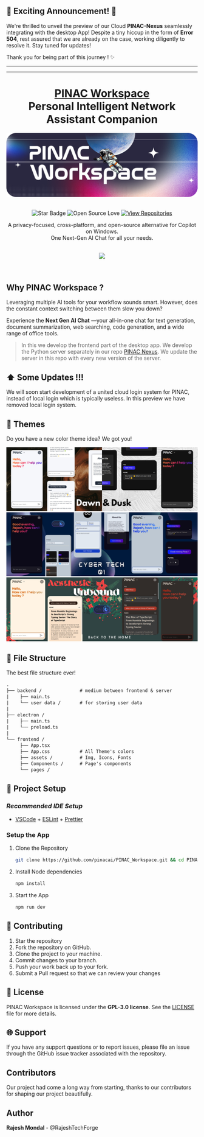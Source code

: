 ## 📢 **Exciting Announcement!** 🚀

We're thrilled to unveil the preview of our Cloud **PINAC-Nexus** seamlessly integrating with the desktop App! Despite a tiny hiccup in the form of **Error 504**, rest assured that we are already on the case, working diligently to resolve it. Stay tuned for updates!

Thank you for being part of this journey ! ✨

---
---

<div align="center">

<h1 style="border-bottom: none">
    <b><a href="https://github.com/pinacai">PINAC Workspace</a></b><br>
    Personal Intelligent Network Assistant Companion
</h1>

<img src="https://github.com/pinacai/PINAC_Workspace/blob/main/assets/header.png" alt="header image">

<br>
<br>

![Star Badge](https://img.shields.io/static/v1?label=%F0%9F%8C%9F&message=If%20Useful&style=style=flat&color=BC4E99)
![Open Source Love](https://badges.frapsoft.com/os/v1/open-source.svg?v=103)
[![View Repositories](https://img.shields.io/badge/View-Our_Repositories-blue?logo=GitHub)](https://github.com/pinacai?tab=repositories)

A privacy-focused, cross-platform, and open-source alternative for Copilot on Windows.  
One Next-Gen AI Chat for all your needs.
<br>
<br>

![](https://skillicons.dev/icons?i=react,typescript,vite,electron)

</div>

<br />

## Why PINAC Workspace ?

Leveraging multiple AI tools for your workflow sounds smart. However, does the constant context switching between them slow you down?

Experience the **Next Gen AI Chat** —your all-in-one chat for text generation, document summarization, web searching, code generation, and a wide range of office tools.

> In this we develop the frontend part of the desktop app. We develop the Python server separately in our repo  <a href="https://github.com/pinacai/PINAC-Nexus">PINAC Nexus</a>. We update the server in this repo with every new version of the server.


## ⬆️ Some Updates !!!

We will soon start development of a united cloud login system for PINAC, instead of local login which is typically useless. In this preview we have removed local login system.


## 🎨 Themes

Do you have a new color theme idea? We got you!
<br />

<img src="https://github.com/pinacai/PINAC_Workspace/blob/main/assets/Dawn_&_Dusk.jpg" alt="Dawn & Dusk Screenshot">
<img src="https://github.com/pinacai/PINAC_Workspace/blob/main/assets/Cyber_Tech_01.jpg" alt="Cyber_Tech_01 Screenshot">
<img src="https://github.com/pinacai/PINAC_Workspace/blob/main/assets/Aesthetic_Unbound.jpg" alt="Aesthetic_Unbound Screenshot">


## 📂 File Structure
The best file structure ever!

    .
    ├── backend /              # medium between frontend & server
    |    ├── main.ts
    |    └── user data /       # for storing user data
    |
    ├── electron /
    |    ├── main.ts
    |    └── preload.ts
    |
    └── frontend /
         ├── App.tsx
         ├── App.css           # All Theme's colors
         ├── assets /          # Img, Icons, Fonts
         ├── Components /      # Page's components 
         └── pages /


##  🚀 Project Setup

### _Recommended IDE Setup_

- [VSCode](https://code.visualstudio.com/) + [ESLint](https://marketplace.visualstudio.com/items?itemName=dbaeumer.vscode-eslint) + [Prettier](https://marketplace.visualstudio.com/items?itemName=esbenp.prettier-vscode)


### Setup the App

1. Clone the Repository
    ```bash
    git clone https://github.com/pinacai/PINAC_Workspace.git && cd PINAC_Workspace
    ```

2. Install Node dependencies
    ```bash
    npm install
    ```

3. Start the App
    ```bash
    npm run dev
    ```


## 🎉 Contributing

1. Star the repository
2. Fork the repository on GitHub.
3. Clone the project to your machine.
4. Commit changes to your branch.
5. Push your work back up to your fork.
6. Submit a Pull request so that we can review your changes

## 📄 License

PINAC Workspace is licensed under the **GPL-3.0 license**. See the <a href="https://github.com/pinacai/PINAC_Workspace/blob/main/LICENSE">LICENSE</a> file for more details.

## 🌐 Support

If you have any support questions or to report issues, please file an issue through the GitHub issue tracker associated with the repository.

## Contributors

Our project had come a long way from starting, thanks to our contributors for shaping our project beautifully.

## Author

**Rajesh Mondal** - @RajeshTechForge
